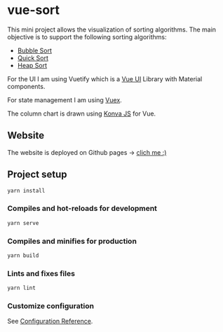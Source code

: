 # vue-sort

This mini project allows the visualization of sorting algorithms. The main objective is to support the following sorting algorithms:

* [Bubble Sort](https://upload.wikimedia.org/wikipedia/commons/thumb/8/83/Bubblesort-edited-color.svg/220px-Bubblesort-edited-color.svg.png)
* [Quick Sort](https://en.wikipedia.org/wiki/Quicksort)
* [Heap Sort](https://en.wikipedia.org/wiki/Heapsort)

For the UI I am using Vuetify which is a [Vue UI](https://vuetifyjs.com/en/getting-started/quick-start/) Library with Material components.

For state management I am using [Vuex](https://vuex.vuejs.org/).

The column chart is drawn using [Konva JS](https://konvajs.org/docs/vue/index.html) for Vue.

## Website

The website is deployed on Github pages -> [clich me :)](https://miguelsilva5989.github.io/vuesort.github.io/#/)

## Project setup

```bash
yarn install
```

### Compiles and hot-reloads for development

```bash
yarn serve
```

### Compiles and minifies for production

```bash
yarn build
```

### Lints and fixes files

```bash
yarn lint
```

### Customize configuration

See [Configuration Reference](https://cli.vuejs.org/config/).
